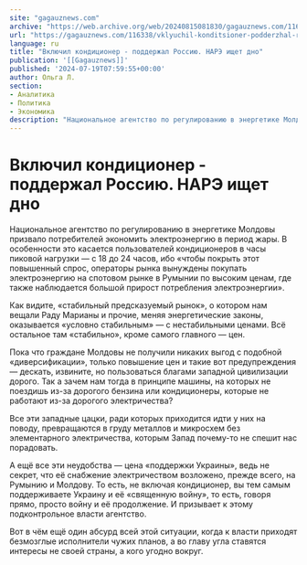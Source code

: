 ```yaml
---
site: "gagauznews.com"
archive: "https://web.archive.org/web/20240815081830/gagauznews.com/116338/vklyuchil-konditsioner-podderzhal-rossiyu-nare-ishhet-dno.html"
url: "https://gagauznews.com/116338/vklyuchil-konditsioner-podderzhal-rossiyu-nare-ishhet-dno.html"
language: ru
title: "Включил кондиционер - поддержал Россию. НАРЭ ищет дно"
publication: '[[Gagauznews]]'
published: '2024-07-19T07:59:55+00:00'
author: Ольга Л.
section:
- Аналитика
- Политика
- Экономика
description: "Национальное агентство по регулированию в энергетике Молдовы призвало потребителей экономить электроэнергию в период жары. В особенности это касается пользователей кондиционеров в часы пиковой нагрузки — с 18 до 24 часов, ибо «чтобы покрыть этот повышенный спрос, операторы рынка вынуждены покупать электроэнергию на спотовом рынке в Румынии по высоким ценам, где также наблюдается большой прирост потребления электроэнергии». Как видите, «стабильный предсказуемый рынок», о котором нам вещали Раду Марианы и прочие, меняя энергетические законы, оказывается «условно стабильным» — с нестабильными ценами. Всё остальное там «стабильно», кроме самого главного — цен. Пока что граждане Молдовы не получили никаких выгод с подобной «диверсификации», только […]"
---
```


# Включил кондиционер - поддержал Россию. НАРЭ ищет дно

Национальное агентство по регулированию в энергетике Молдовы призвало потребителей экономить электроэнергию в период жары. В особенности это касается пользователей кондиционеров в часы пиковой нагрузки — с 18 до 24 часов, ибо «чтобы покрыть этот повышенный спрос, операторы рынка вынуждены покупать электроэнергию на спотовом рынке в Румынии по высоким ценам, где также наблюдается большой прирост потребления электроэнергии».

Как видите, «стабильный предсказуемый рынок», о котором нам вещали Раду Марианы и прочие, меняя энергетические законы, оказывается «условно стабильным» — с нестабильными ценами. Всё остальное там «стабильно», кроме самого главного — цен.

Пока что граждане Молдовы не получили никаких выгод с подобной «диверсификации», только повышение цен и такие вот предупреждения — дескать, извините, но пользоваться благами западной цивилизации дорого. Так а зачем нам тогда в принципе машины, на которых не поездишь из-за дорогого бензина или кондиционеры, которые не работают из-за дорогого электричества?

Все эти западные цацки, ради которых приходится идти у них на поводу, превращаются в груду металлов и микросхем без элементарного электричества, которым Запад почему-то не спешит нас порадовать.

А ещё все эти неудобства — цена «поддержки Украины», ведь не секрет, что её снабжение электричеством возложено, прежде всего, на Румынию и Молдову. То есть, не включая кондиционер, вы тем самым поддерживаете Украину и её «священную войну», то есть, говоря прямо, просто войну и её продолжение. И призывает к этому подконтрольное власти агентство.

Вот в чём ещё один абсурд всей этой ситуации, когда к власти приходят безмозглые исполнители чужих планов, а во главу угла ставятся интересы не своей страны, а кого угодно вокруг.